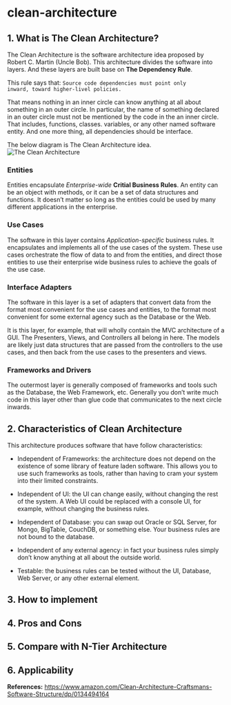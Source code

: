 # clean-architecture
## 1. What is The Clean Architecture?
The Clean Architecture is the software architecture idea proposed by Robert C. Martin (Uncle Bob). This architecture divides the software into layers. 
And these layers are built base on **The Dependency Rule**.

This rule says that:
<code>Source code dependencies must point only inward, toward higher-livel policies.</code>

That means nothing in an inner circle can know anything at all about something in an outer circle. 
In particular, the name of something declared in an outer circle must not be mentioned by the code in the an inner circle. 
That includes, functions, classes. variables, or any other named software entity.
And one more thing, all dependencies should be interface.

The below diagram is The Clean Architecture idea.
![The Clean Architecture](https://user-images.githubusercontent.com/36881424/166196851-1985b9f4-0bd6-40d9-bfc1-e844455379ed.png)

### Entities
Entities encapsulate *Enterprise-wide* **Critial Business Rules**. An entity can be an object with methods, or it can be a set of data structures and functions. 
It doesn’t matter so long as the entities could be used by many different applications in the enterprise.


### Use Cases
The software in this layer contains *Application-specific* business rules. It encapsulates and implements all of the use cases of the system. 
These use cases orchestrate the flow of data to and from the entities, and direct those entities to use their enterprise wide business rules to achieve the goals of the use case.


### Interface Adapters
The software in this layer is a set of adapters that convert data from the format most convenient for the use cases and entities, to the format most convenient for some external agency such as the Database or the Web. 

It is this layer, for example, that will wholly contain the MVC architecture of a GUI. The Presenters, Views, and Controllers all belong in here. 
The models are likely just data structures that are passed from the controllers to the use cases, and then back from the use cases to the presenters and views.


### Frameworks and Drivers
The outermost layer is generally composed of frameworks and tools such as the Database, the Web Framework, etc. 
Generally you don’t write much code in this layer other than glue code that communicates to the next circle inwards.


## 2. Characteristics of Clean Architecture
This architecture produces software that have follow characteristics:
- Independent of Frameworks: the architecture does not depend on the existence of some library of feature laden software. This allows you to use such frameworks as tools, rather than having to cram your system into their limited constraints.

- Independent of UI: the UI can change easily, without changing the rest of the system. A Web UI could be replaced with a console UI, for example, without changing the business rules.

- Independent of Database: you can swap out Oracle or SQL Server, for Mongo, BigTable, CouchDB, or something else. Your business rules are not bound to the database.

- Independent of any external agency: in fact your business rules simply don’t know anything at all about the outside world.

- Testable: the business rules can be tested without the UI, Database, Web Server, or any other external element.


## 3. How to implement



## 4. Pros and Cons 



## 5. Compare with N-Tier Architecture



## 6. Applicability



**References:**
https://www.amazon.com/Clean-Architecture-Craftsmans-Software-Structure/dp/0134494164
